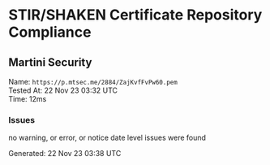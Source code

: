 # STIR/SHAKEN Certificate Repository Compliance

## Martini Security

Name: `https://p.mtsec.me/2884/ZajKvfFvPw60.pem`\
Tested At: 22 Nov 23 03:32 UTC\
Time: 12ms

### Issues

no warning, or error, or notice date level issues were found

Generated: 22 Nov 23 03:38 UTC